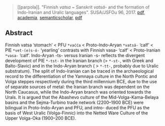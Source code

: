 > [[parpola]]. "Finnish *vatsa* ~ Sanskrit *vatsá*- and the formation of Indo-Iranian and Uralic languages". SUSA/JSFOu 96, 2017. [pdf](https://researchportal.helsinki.fi/en/publications/finnish-vatsa-sanskrit-vats%C3%A1-and-the-formation-of-indo-iranian-an), [academia](https://www.academia.edu/36191998/Parpola-Asko-2017-Finnish-vatsa-Skt-vats%C3%A1-and-the-formation-of-Indo-Iranian-and-Uralic-languages-Journal-de-la-Soci%C3%A9t%C3%A9-Finno-Ougrienne-96-245-286), [semanticscholar](https://www.semanticscholar.org/paper/Finnish-vatsa-~-Sanskrit-vats%C3%A1-and-the-formation-of-Parpola/41138f29588d56b96ca66d6b67f47fd9b1015633), [pdf](a/a-parpola2017.pdf)

## Abstract
Finnish vatsa ‘stomach’ < PFU `*vaćća` < Proto-Indo-Aryan `*vatsá-` ‘calf’ < PIE `*vet-(e)s-ó-` ‘yearling’ contrasts with Finnish vasa- ‘calf’ < Proto-Iranian `*vasa-` ‘calf’. Indo-Aryan -ts- versus Iranian -s- reflects the divergent development of PIE `*-tst-` in the Iranian branch (> `*-st-`, with Greek and Balto-Slavic) and in the Indo-Aryan branch ( > `*-tt-`, probably due to Uralic substratum). The split of Indo-Iranian can be traced in the archaeological record to the differentiation of the Yamnaya culture in the North Pontic and Volga steppes respectively during the third millennium BCE, due to the use of separate sources of metal: the Iranian branch was dependent on the North Caucasus, while the Indo-Aryan branch was oriented towards the Urals. It is argued that the Abashevo culture of the Mid-Volga-Kama-Belaya basins and the Sejma-Turbino trade network (2200–1900 BCE) were bilingual in Proto-Indo-Aryan and PFU, and intro- duced the PFU as the basis of West Uralic (Volga-Finnic) into the Netted Ware Culture of the Upper Volga-Oka (1900–200 BCE).